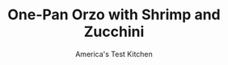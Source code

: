 ---
layout: ../../layouts/MarkdownPostLayout.astro
title: One-Pan Orzo with Shrimp and Zucchini
author: America's Test Kitchen
pubDate: 2023-03-15
description: "A light, fresh pasta dinner that doesnt skimp on flavor."
image_url: https://res.cloudinary.com/hksqkdlah/image/upload/ar_1:1,c_fill,dpr_2.0,f_auto,fl_lossy.progressive.strip_profile,g_faces:auto,q_auto:low,w_344/SFS_OnePanShrimpAndOrzo_67_ulffcb
tags: ["Main Courses","Italian","Pasta","Fish & Seafood"]
calories: 1626
protein: 27
carbohydrates: 36
fats: 
fiber: 3
ingredients: ["1 pound, extra-large shrimp (21 to 25 per pound), peeled, deveined, and tails removed","1¼ teaspoons, table salt, divided","¾ teaspoon, pepper, divided","3 tablespoons, extra-virgin olive oil, divided, plus extra for drizzling","1 , shallot, minced","3 , garlic cloves, minced","¼ teaspoon, red pepper flakes","2½ cups, water","1¼ cups, orzo","1 , zucchini (8 ounces), quartered lengthwise and sliced crosswise ¼ inch thick","1 cup, frozen peas, thawed","1 ounce, Pecorino Romano cheese, grated (½ cup), plus extra for serving","½ teaspoon, grated lemon zest","¼ cup, chopped fresh basil"]
serves: 4
time: "1 hour"
instructions: ["Pat shrimp dry with paper towels. Combine shrimp, ½ teaspoon salt, and ¼ teaspoon pepper in bowl. Heat 1 tablespoon oil in 12-inch nonstick skillet over medium-high heat until shimmering. Add shrimp and cook, stirring occasionally, until edges of shrimp are just beginning to turn pink but shrimp are not cooked through, about 2 minutes. Transfer shrimp to clean bowl; set aside.","Heat remaining 2 tablespoons oil in now-empty skillet over medium-high heat until shimmering. Add shallot, garlic, and pepper flakes and cook until fragrant, about 1 minute.","Stir in water, orzo, zucchini, remaining ¾ teaspoon salt, and remaining ½ teaspoon pepper. Bring to boil. Reduce heat to medium; cover; and cook until orzo is al dente and nearly all liquid has been absorbed, 6 to 9 minutes.","Off heat, stir in peas, Pecorino, and lemon zest until well combined. Arrange shrimp in circular pattern on top of orzo mixture. Lightly push shrimp down to nestle into orzo. Return skillet to medium heat and cook, uncovered, until orzo begins to bubble, about 1 minute. Cover and continue to cook until shrimp are cooked through, about 3 minutes longer.","Sprinkle with basil and drizzle with extra oil. Serve, passing extra Pecorino separately."]
nutrition: ["478 mg Potassium","526 mg Phosphorus","279 mg Calcium","1 mg Iron","74 mg Magnesium","1001 mg Sodium","2 mg Zinc","16 g Fat","3 mg Niacin (B3)","8 g Monounsaturated","1 g Polyunsaturated","18 mg Vitamin C","160 mg Cholesterol","4 g Saturated","3 g Fiber","65 µg Folate (food)","5 g Sugars","25 µg Vitamin K","343 g Water","36 g Carbs","65 µg Folate equivalent (total)","27 g Protein","3 mg Vitamin E","1 µg Vitamin B12","121 µg Vitamin A","406 kcal Energy","1626 calories"]
notes: "You will need a 12-inch nonstick skillet with a tight-fitting lid for this recipe. Jumbo shrimp (16 to 20 per pound) will also work here, although you may need to increase the cooking time in step 4 by a minute or so. We prefer untreated shrimp—those not treated with salt or additives such as sodium tripolyphosphate. Most frozen E-Z peel shrimp have been treated (the ingredient list should tell you)."
---